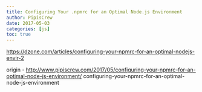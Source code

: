 ```yaml
---
title: Configuring Your .npmrc for an Optimal Node.js Environment
author: PipisCrew
date: 2017-05-03
categories: [js]
toc: true
---
```


https://dzone.com/articles/configuring-your-npmrc-for-an-optimal-nodejs-envir-2

origin - http://www.pipiscrew.com/2017/05/configuring-your-npmrc-for-an-optimal-node-js-environment/ configuring-your-npmrc-for-an-optimal-node-js-environment